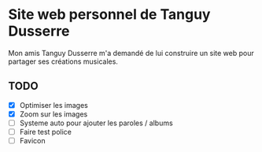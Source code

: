# Site web personnel de Tanguy Dusserre

Mon amis Tanguy Dusserre m'a demandé de lui construire un site web pour partager ses créations musicales.

## TODO
- [x] Optimiser les images
- [x] Zoom sur les images
- [ ] Systeme auto pour ajouter les paroles / albums
- [ ] Faire test police
- [ ] Favicon